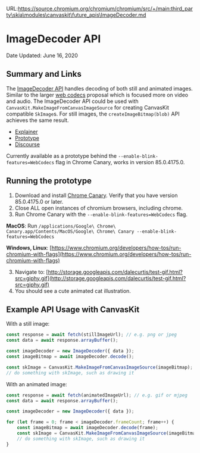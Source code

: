 URL:https://source.chromium.org/chromium/chromium/src/+/main:third_party\skia\modules\canvaskit\future_apis\ImageDecoder.md
# ImageDecoder API

Date Updated: June 16, 2020

## Summary and Links

The [ImageDecoder API](https://github.com/dalecurtis/image-decoder-api/blob/master/explainer.md)
handles decoding of both still and animated images.
Similar to the larger [web codecs](https://github.com/WICG/web-codecs/blob/master/explainer.md)
proposal which is focused more on video and audio.
The ImageDecoder API could be used with `CanvasKit.MakeImageFromCanvasImageSource`
for creating CanvasKit compatible `SkImage`s.
For still images, the `createImageBitmap(blob)` API achieves the same result.

- [Explainer](https://github.com/dalecurtis/image-decoder-api/blob/master/explainer.md)
- [Prototype](https://chromium-review.googlesource.com/c/chromium/src/+/2145133)
- [Discourse](https://discourse.wicg.io/t/proposal-imagedecoder-api-extension-for-webcodecs/4418)

Currently available as a prototype behind the `--enable-blink-features=WebCodecs` flag
in Chrome Canary, works in version 85.0.4175.0.

## Running the prototype

1. Download and install [Chrome Canary](https://www.google.com/chrome/canary/). Verify that you
have version 85.0.4175.0 or later.
2. Close ALL open instances of chromium browsers, including chrome.
2. Run Chrome Canary with the `--enable-blink-features=WebCodecs` flag.

**MacOS**: Run `/applications/Google\ Chrome\ Canary.app/Contents/MacOS/Google\ Chrome\ Canary --enable-blink-features=WebCodecs`

**Windows, Linux**: [https://www.chromium.org/developers/how-tos/run-chromium-with-flags](https://www.chromium.org/developers/how-tos/run-chromium-with-flags)

3. Navigate to: [http://storage.googleapis.com/dalecurtis/test-gif.html?src=giphy.gif](http://storage.googleapis.com/dalecurtis/test-gif.html?src=giphy.gif)
4. You should see a cute animated cat illustration.

## Example API Usage with CanvasKit

With a still image:
```jsx
const response = await fetch(stillImageUrl); // e.g. png or jpeg
const data = await response.arrayBuffer();

const imageDecoder = new ImageDecoder({ data });
const imageBitmap = await imageDecoder.decode();

const skImage = CanvasKit.MakeImageFromCanvasImageSource(imageBitmap);
// do something with skImage, such as drawing it
```

With an animated image:
```jsx
const response = await fetch(animatedImageUrl); // e.g. gif or mjpeg
const data = await response.arrayBuffer();

const imageDecoder = new ImageDecoder({ data });

for (let frame = 0; frame < imageDecoder.frameCount; frame++) {
    const imageBitmap = await imageDecoder.decode(frame);
    const skImage = CanvasKit.MakeImageFromCanvasImageSource(imageBitmap);
    // do something with skImage, such as drawing it
}
```
